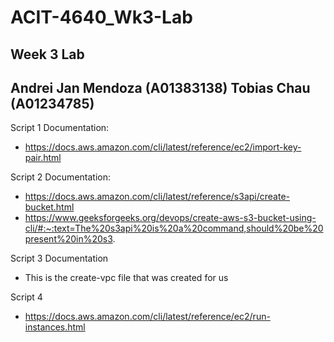 # ACIT-4640_Wk3-Lab
Week 3 Lab
---
Andrei Jan Mendoza (A01383138)
Tobias Chau (A01234785)
---

Script 1 Documentation: 
- https://docs.aws.amazon.com/cli/latest/reference/ec2/import-key-pair.html


Script 2 Documentation: 
- https://docs.aws.amazon.com/cli/latest/reference/s3api/create-bucket.html
- https://www.geeksforgeeks.org/devops/create-aws-s3-bucket-using-cli/#:~:text=The%20s3api%20is%20a%20command,should%20be%20present%20in%20s3.

Script 3 Documentation
- This is the create-vpc file that was created for us

Script 4
- https://docs.aws.amazon.com/cli/latest/reference/ec2/run-instances.html

